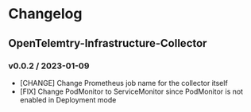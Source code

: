 # Changelog

## OpenTelemtry-Infrastructure-Collector

### v0.0.2 / 2023-01-09
 
* [CHANGE] Change Prometheus job name for the collector itself
* [FIX] Change PodMonitor to ServiceMonitor since PodMonitor is not enabled in Deployment mode